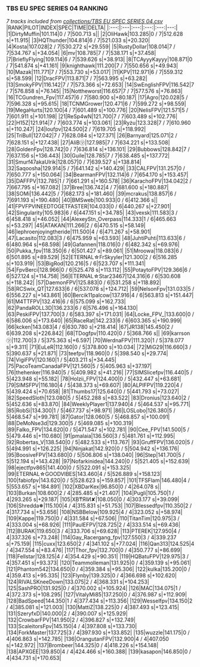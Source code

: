 ### TBS EU SPEC SERIES 04 RANKING
*7 tracks included from [collections/TBS EU SPEC SERIES 04.csv](/collections/TBS%20EU%20SPEC%20SERIES%2004.csv)*
|RANK|PILOT|INDEX|SPEC|TIME|DELTA|
|:---:|:---|:---:|:---:|:---:|---:|
|1|DirtyMuffin|101.114|0 / 7|500.713 s||
|2|OliHawk|103.285|0 / 7|512.628 s|+11.915|
|3|HQThunder|104.814|6 / 7|521.033 s|+20.320|
|4|Kosta|107.028|2 / 7|530.272 s|+29.559|
|5|RustyDollar|108.014|7 / 7|534.767 s|+34.054|
|6|mv|108.785|7 / 7|538.171 s|+37.458|
|7|BrieflyFlying|109.114|6 / 7|539.626 s|+38.913|
|8|TCAyyyKayyy|108.871|0 / 7|541.874 s|+41.161|
|9|knighthawk|111.200|7 / 7|550.656 s|+49.943|
|10|Mazak|111.771|7 / 7|553.730 s|+53.017|
|11|KPV|112.971|6 / 7|559.312 s|+58.599|
|12|DracFPV|113.871|7 / 7|563.995 s|+63.282|
|13|SmokyFPV|116.142|7 / 7|573.366 s|+72.653|
|14|SwEnglishFPV|116.542|7 / 7|576.858 s|+76.145|
|15|Nottheworst|116.657|7 / 7|577.576 s|+76.863|
|16|TCGundren_Fpv|117.457|6 / 7|580.900 s|+80.187|
|17|Agro|120.028|5 / 7|596.328 s|+95.615|
|18|TCNMGrower|120.471|6 / 7|599.272 s|+98.559|
|19|MegaHurts|120.100|4 / 7|601.489 s|+100.776|
|20|NelisFPV|121.571|5 / 7|601.911 s|+101.198|
|21|ReSp4wN|121.700|7 / 7|603.489 s|+102.776|
|22|H15Z|121.914|7 / 7|603.774 s|+103.061|
|23|Ryżu|123.328|7 / 7|610.960 s|+110.247|
|24|loufpv|124.500|2 / 7|619.705 s|+118.992|
|25|TriBull|127.042|7 / 7|628.084 s|+127.371|
|26|Barnyard|125.071|2 / 7|628.151 s|+127.438|
|27|AliB㋡|127.985|7 / 7|634.221 s|+133.508|
|28|GoldenFpv|128.742|0 / 7|636.814 s|+136.101|
|29|Bubbows|128.842|7 / 7|637.156 s|+136.443|
|30|Guile|128.785|7 / 7|638.485 s|+137.772|
|31|Smurf47akaUlrik|128.057|0 / 7|639.527 s|+138.814|
|32|Saqoosha|129.914|5 / 7|641.142 s|+140.429|
|33|CALFPV|131.257|0 / 7|650.777 s|+150.064|
|34|BearmanFPV|132.114|6 / 7|654.170 s|+153.457|
|35|DAFFPV|132.785|1 / 7|661.291 s|+160.578|
|36|KarachoFPV|134.042|2 / 7|667.795 s|+167.082|
|37|Bree|136.742|4 / 7|681.600 s|+180.887|
|38|SOMi|136.442|5 / 7|682.173 s|+181.460|
|39|mcrakus|138.857|6 / 7|691.193 s|+190.480|
|40|BMSweb|100.933|0 / 6|412.366 s||
|41|FPVFPVINEEDTOGETFASTER|104.033|0 / 6|440.267 s|+27.901|
|42|Singularity|105.983|6 / 6|447.151 s|+34.785|
|43|vexsk|111.583|3 / 6|458.418 s|+46.052|
|44|AlexeyStn_Overpass|114.333|1 / 6|465.663 s|+53.297|
|45|ATAKAN|111.266|2 / 6|470.515 s|+58.149|
|46|lephroenjoyingtheride|111.500|4 / 6|471.267 s|+58.901|
|47|Lacasito|112.083|3 / 6|475.959 s|+63.593|
|48|JuhtiPuhti|113.633|6 / 6|480.964 s|+68.598|
|49|Gafannen|118.016|0 / 6|482.342 s|+69.976|
|50|Pukka_fpv|118.350|6 / 6|501.427 s|+89.061|
|51|Mroowa|118.083|6 / 6|501.895 s|+89.529|
|52|ETERNAL☆FrSkyyler|121.300|2 / 6|516.285 s|+103.919|
|53|BigRod|120.216|5 / 6|523.707 s|+111.341|
|54|FpvBerci|128.966|0 / 6|525.478 s|+113.112|
|55|PotaytoFPV|129.366|6 / 6|527.124 s|+114.758|
|56|ETERNAL☆Star23467|124.316|6 / 6|530.608 s|+118.242|
|57|DaemonFPV|125.883|0 / 6|531.258 s|+118.892|
|58|RCSwix_QT|127.633|6 / 6|537.078 s|+124.712|
|59|NelsonFpv|131.033|5 / 6|556.227 s|+143.861|
|60|Bercik11palcow|137.916|4 / 6|563.813 s|+151.447|
|61|M4TTFPV|132.416|6 / 6|575.099 s|+162.733|
|62|PandaROLL3D|136.233|6 / 6|576.496 s|+164.130|
|63|PeskiFPV|137.700|3 / 6|583.397 s|+171.031|
|64|Locke_FPV_|133.600|0 / 6|586.006 s|+173.640|
|65|RaceRat|142.233|6 / 6|603.365 s|+190.999|
|66|kcken|143.083|4 / 6|630.780 s|+218.414|
|67|JR138|145.450|2 / 6|639.208 s|+226.842|
|68|TDogfpv|110.420|0 / 5|368.766 s||
|69|karrson㋡|112.700|3 / 5|375.363 s|+6.597|
|70|WerdnaFPV|111.320|1 / 5|378.077 s|+9.311|
|71|EuLeR|112.160|0 / 5|378.800 s|+10.034|
|72|MiG29|116.660|3 / 5|390.637 s|+21.871|
|73|teefpv|118.960|0 / 5|398.540 s|+29.774|
|74|VigiFPV|120.160|1 / 5|403.211 s|+34.445|
|75|PacoTeamCanadaFPV|121.560|5 / 5|405.963 s|+37.197|
|76|thehenker|116.940|5 / 5|409.982 s|+41.216|
|77|SIMSlicefpv|116.440|5 / 5|423.948 s|+55.182|
|78|Holzii_FPV|124.400|0 / 5|432.447 s|+63.681|
|79|SIMSFPV|116.180|4 / 5|438.373 s|+69.607|
|80|ALPIFPV|119.220|4 / 5|439.424 s|+70.658|
|81|Thumbs17|125.640|0 / 5|441.793 s|+73.027|
|82|SpeedSloth|123.080|5 / 5|452.288 s|+83.522|
|83|Dronius|123.640|2 / 5|452.636 s|+83.870|
|84|WeeklyPlayer1|137.940|4 / 5|464.537 s|+95.771|
|85|RobSi|134.300|1 / 5|467.737 s|+98.971|
|86|LOSLobo|126.380|5 / 5|468.547 s|+99.781|
|87|Gator|128.060|5 / 5|468.857 s|+100.091|
|88|DeMoNse3d|129.300|5 / 5|469.085 s|+100.319|
|89|Falko_FPV|134.620|0 / 5|471.547 s|+102.781|
|90|Cee_FPV|141.500|5 / 5|479.446 s|+110.680|
|91|pmalaia|136.560|3 / 5|481.761 s|+112.995|
|92|Robertas_V|138.540|0 / 5|482.533 s|+113.767|
|93|GruffFPV|136.020|5 / 5|494.991 s|+126.225|
|94|Ninjakat|142.920|0 / 5|504.942 s|+136.176|
|95|BoosiveFPV|143.680|0 / 5|506.806 s|+138.040|
|96|Step|141.700|5 / 5|512.194 s|+143.428|
|97|Nofarkinidea|144.240|0 / 5|521.405 s|+152.639|
|98|ejectfpv865|141.400|0 / 5|522.091 s|+153.325|
|99|ETERNAL☆GOODVIBES|143.460|4 / 5|526.889 s|+158.123|
|100|fabiofpv|143.620|0 / 5|528.623 s|+159.857|
|101|TFSFlam|146.480|4 / 5|553.657 s|+184.891|
|102|XBDarKex|96.850|0 / 4|264.078 s||
|103|Burkan|108.600|2 / 4|285.485 s|+21.407|
|104|Pugli|105.750|1 / 4|293.265 s|+29.187|
|105|XB₸ЯIИ✘|108.050|0 / 4|303.177 s|+39.099|
|106|Shredda❅|115.100|4 / 4|315.831 s|+51.753|
|107|Blessedfpv|110.350|2 / 4|317.734 s|+53.656|
|108|NSBBelow|109.925|4 / 4|323.052 s|+58.974|
|109|Kappe|119.750|0 / 4|331.584 s|+67.506|
|110|TitanTim|120.975|3 / 4|333.004 s|+68.926|
|111|PaulEFPV|128.725|2 / 4|333.514 s|+69.436|
|112|BURAK|119.650|3 / 4|333.706 s|+69.628|
|113|PTEREK|127.950|4 / 4|337.326 s|+73.248|
|114|Gay_Racergang_fpv|127.550|3 / 4|339.237 s|+75.159|
|115|cuxx|123.650|2 / 4|341.102 s|+77.024|
|116|Qan313|124.525|4 / 4|347.554 s|+83.476|
|117|Thor_fpv|132.700|0 / 4|350.777 s|+86.699|
|118|Fellstar|128.125|4 / 4|354.429 s|+90.351|
|119|HQBatuFPV|129.975|3 / 4|357.451 s|+93.373|
|120|Teammolleman|131.925|0 / 4|359.139 s|+95.061|
|121|Phantom542|134.650|0 / 4|359.384 s|+95.306|
|122|kulka|135.200|0 / 4|359.413 s|+95.335|
|123|Flynby|139.325|0 / 4|366.698 s|+102.620|
|124|RIVALSKneeDown|133.075|2 / 4|368.331 s|+104.253|
|125|SashPRO|131.925|0 / 4|370.002 s|+105.924|
|126|MAC|134.075|1 / 4|372.373 s|+108.295|
|127|VitalyMi85|137.250|0 / 4|376.987 s|+112.909|
|128|BadSpeed|144.350|1 / 4|377.434 s|+113.356|
|129|Wesselfpv|134.150|2 / 4|385.081 s|+121.003|
|130|MattiZ|138.225|0 / 4|387.493 s|+123.415|
|131|SzeryfxD|140.000|2 / 4|390.007 s|+125.929|
|132|CrowbarFPV|141.950|2 / 4|396.827 s|+132.749|
|133|ScaleitorsFpv|145.150|4 / 4|397.808 s|+133.730|
|134|ForkMaster|137.725|3 / 4|397.930 s|+133.852|
|135|wuzzle|141.175|0 / 4|406.863 s|+142.785|
|136|OrangutanFPV|132.900|4 / 4|407.050 s|+142.972|
|137|Brombeer|144.325|0 / 4|418.226 s|+154.148|
|138|APXGEE|139.850|4 / 4|424.466 s|+160.388|
|139|kasapon|146.850|0 / 4|434.731 s|+170.653|
